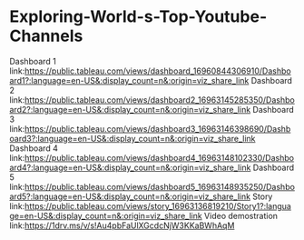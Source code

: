 # Exploring-World-s-Top-Youtube-Channels
Dashboard 1 link:https://public.tableau.com/views/dashboard_16960844306910/Dashboard1?:language=en-US&:display_count=n&:origin=viz_share_link
Dashboard 2 link:https://public.tableau.com/views/dashboard2_16963145285350/Dashboard2?:language=en-US&:display_count=n&:origin=viz_share_link
Dashboard 3 link:https://public.tableau.com/views/dashboard3_16963146398690/Dashboard3?:language=en-US&:display_count=n&:origin=viz_share_link
Dashboard 4 link:https://public.tableau.com/views/dashboard4_16963148102330/Dashboard4?:language=en-US&:display_count=n&:origin=viz_share_link
Dashboard 5 link:https://public.tableau.com/views/dashboard5_16963148935250/Dashboard5?:language=en-US&:display_count=n&:origin=viz_share_link
Story link:https://public.tableau.com/views/story_16963136819210/Story1?:language=en-US&:display_count=n&:origin=viz_share_link
Video demostration link:https://1drv.ms/v/s!Au4pbFaUlXGcdcNjW3KKaBWhAqM

